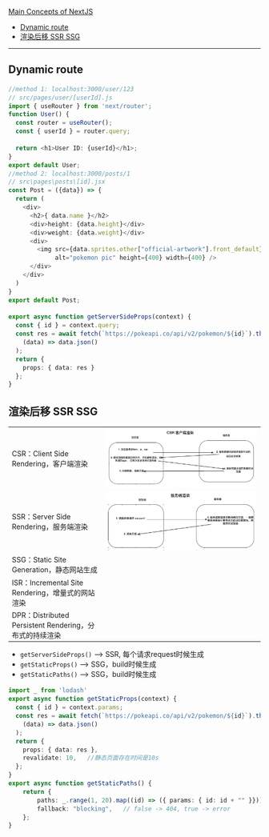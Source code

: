 [Main Concepts of NextJS](#top)

- [Dynamic route](#dynamic-route)
- [渲染后移 SSR SSG](#渲染后移-ssr-ssg)

------------------------------------------------------

## Dynamic route

```ts
//method 1: localhost:3000/user/123
// src/pages/user/[userId].js
import { useRouter } from 'next/router';
function User() {
  const router = useRouter();
  const { userId } = router.query;

  return <h1>User ID: {userId}</h1>;
}
export default User;
//method 2: localhost:3000/posts/1
// src\pages\posts\[id].jsx
const Post = ({data}) => {
  return (
    <div>
      <h2>{ data.name }</h2>
      <div>height: {data.height}</div>
      <div>weight: {data.weight}</div>
      <div>
        <img src={data.sprites.other["official-artwork"].front_default}
             alt="pokemon pic" height={400} width={400} />
      </div>
    </div>
  )
}
export default Post;

export async function getServerSideProps(context) {
  const { id } = context.query;
  const res = await fetch(`https://pokeapi.co/api/v2/pokemon/${id}`).then(
    (data) => data.json()
  );
  return {
    props: { data: res }
  };
}
```

## 渲染后移 SSR SSG

|||
|---|---|
|CSR：Client Side Rendering，客户端渲染|![CSR](./images/CSR.png)|
|SSR：Server Side Rendering，服务端渲染|![SSR](./images/SSR.png)|
|SSG：Static Site Generation，静态网站生成||
|ISR：Incremental Site Rendering，增量式的网站渲染||
|DPR：Distributed Persistent Rendering，分布式的持续渲染||

- `getServerSideProps()`  --> SSR, 每个请求request时候生成
- `getStaticProps()`      --> SSG，build时候生成
- `getStaticPaths()`      --> SSG，build时候生成

```ts
import _ from 'lodash'
export async function getStaticProps(context) {
  const { id } = context.params;
  const res = await fetch(`https://pokeapi.co/api/v2/pokemon/${id}`).then(
    (data) => data.json()
  );
  return {
    props: { data: res },
    revalidate: 10,   //静态页面存在时间是10s
  };
}
export async function getStaticPaths() {
    return {
        paths: _.range(1, 20).map((id) => ({ params: { id: id + "" }})),
        fallback: "blocking",   // false -> 404, true -> error
    };
}
```
